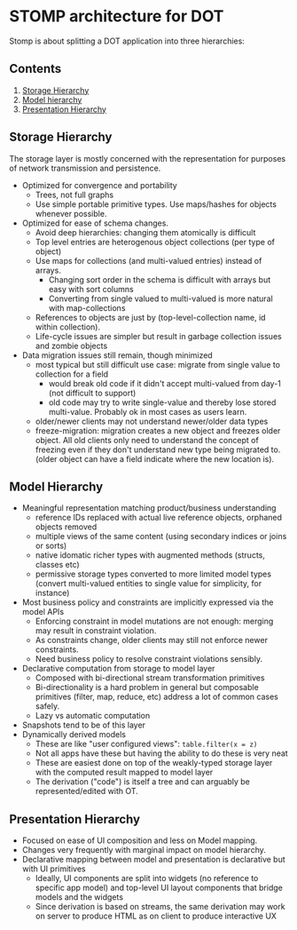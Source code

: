 # STOMP architecture for DOT

Stomp is about splitting a DOT application into three hierarchies:

## Contents
1. [Storage Hierarchy](#storage-hierarchy)
2. [Model hierarchy](#model-hierarchy)
3. [Presentation Hierarchy](#presentation-hierarchy)

## Storage Hierarchy

The storage layer is mostly concerned with the representation for purposes of network transmission and persistence.

* Optimized for convergence and portability
    * Trees, not full graphs
    * Use simple portable primitive types.  Use maps/hashes for objects whenever possible.
* Optimized for ease of schema changes.
    * Avoid deep hierarchies: changing them atomically is difficult
    * Top level entries are heterogenous object collections (per type of object)
    * Use maps for collections (and multi-valued entries) instead of arrays.
         * Changing sort order in the schema is difficult with arrays but easy with sort columns
         * Converting from  single valued to multi-valued is more natural with map-collections
    * References to objects are just by (top-level-collection name, id within collection).
    * Life-cycle issues are simpler but result in garbage collection issues and zombie objects
* Data migration issues still remain, though minimized
    * most typical but still difficult use case: migrate from single value to collection for a field
        * would break old code if it didn't accept multi-valued from day-1 (not difficult to support)
        * old code may try to write single-value and thereby lose stored multi-value.  Probably ok in most cases as users learn.
    * older/newer clients may not understand newer/older data types
    * freeze-migration: migration creates a new object and freezes older object. All old clients only need to understand the concept of freezing even if they don't understand new type being migrated to.  (older object can have a field indicate where the new location is).

## Model Hierarchy

* Meaningful representation matching product/business understanding
    * reference IDs replaced with actual live reference objects, orphaned objects removed
    * multiple views of the same content (using secondary indices or joins or sorts)
    * native idomatic richer types with augmented methods (structs, classes etc)
    * permissive storage types converted to more limited model types (convert multi-valued entities to single value for simplicity, for instance)
* Most business policy and constraints are implicitly expressed via the model APIs
    * Enforcing constraint in model mutations are not enough: merging may result in constraint violation.
    * As constraints change, older clients may still not enforce newer constraints.
    * Need business policy to resolve constraint violations sensibly.
* Declarative computation from storage to model layer
    * Composed with bi-directional stream transformation primitives
    * Bi-directionality is a hard problem in general but composable primitives (filter, map, reduce, etc) address a lot of common cases safely.
    * Lazy vs automatic computation
* Snapshots tend to be of this layer
* Dynamically derived models
    * These are like "user configured views": `table.filter(x = z)`
    * Not all apps have these but having the ability to do these is very neat
    * These are easiest done on top of the weakly-typed storage layer with the computed result mapped to model layer
    * The derivation ("code") is itself a tree and can arguably be represented/edited with OT.

## Presentation Hierarchy

* Focused on ease of UI composition and less on Model mapping.
* Changes very frequently with marginal impact on model hierarchy.
* Declarative mapping between model and presentation is declarative but with UI primitives
    * Ideally, UI components are split into widgets (no reference to specific app model) and top-level UI layout components that bridge models and the widgets
    * Since derivation is based on streams, the same derivation may work on server to produce HTML as on client to produce interactive UX

